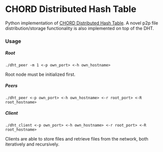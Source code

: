 # CHORD Distributed Hash Table

Python implementation of [CHORD Distributed Hash Table](https://en.wikipedia.org/wiki/Chord_(peer-to-peer)). A novel p2p file distribution/storage functionality is also implemented on top of the DHT.

### Usage
##### Root
`./dht_peer -m 1 <-p own_port> <-h own_hostname>`    

Root node must be initialized first.

##### Peers

`./dht_peer <-p own_port> <-h own_hostname> <-r root_port> <-R root_hostname>`

##### Client

`./dht_client <-p own_port> <-h own_hostname> <-r root_port> <-R root_hostname>`

Clients are able to store files and retrieve files from the network, both iteratively and recursively.
